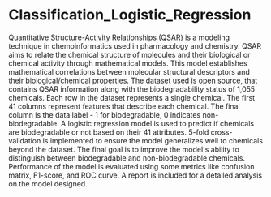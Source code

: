 # Classification_Logistic_Regression

Quantitative Structure-Activity Relationships (QSAR) is a modeling technique in chemoinformatics used in pharmacology and chemistry. QSAR aims to relate the chemical structure of molecules and their biological or chemical activity through mathematical models. This model establishes mathematical correlations between molecular structural descriptors and their biological/chemical properties. The dataset used is open source, that contains QSAR information along with the biodegradability status of 1,055 chemicals. Each row in the dataset represents a single chemical. The first 41 columns represent features that describe each chemical. The final column is the data label - 1 for biodegradable, 0 indicates non-biodegradable. A logistic regression model is used to predict if chemicals are biodegradable or not based on their 41 attributes. 5-fold cross-validation is implemented to ensure the model generalizes well to chemicals beyond the dataset. The final goal is to improve the model's ability to distinguish between biodegradable and non-biodegradable chemicals. Performance of the model is evaluated using some metrics like confusion matrix, F1-score, and ROC curve. A report is included for a detailed analysis on the model designed.
